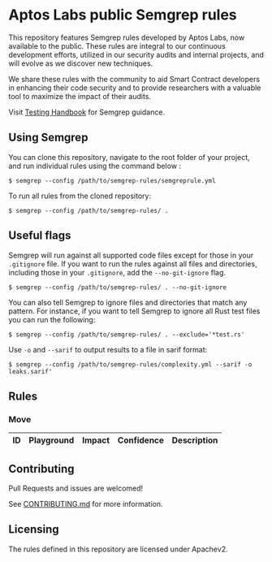 # Aptos Labs public Semgrep rules

This repository features Semgrep rules developed by Aptos Labs, now available to the public. These rules are integral to our continuous development efforts, utilized in our security audits and internal projects, and will evolve as we discover new techniques.

We share these rules with the community to aid Smart Contract developers in enhancing their code security and to provide researchers with a valuable tool to maximize the impact of their audits.

Visit [Testing Handbook](https://appsec.guide/docs/static-analysis/semgrep/) for Semgrep guidance.

## Using Semgrep

You can clone this repository, navigate to the root folder of your project, and run individual rules using the command below :

```shell
$ semgrep --config /path/to/semgrep-rules/semgreprule.yml
```

To run all rules from the cloned repository:

```shell
$ semgrep --config /path/to/semgrep-rules/ .
```

## Useful flags

Semgrep will run against all supported code files except for those in your `.gitignore` file. If you want to run the rules against all files and directories, including those in your `.gitignore`, add the `--no-git-ignore` flag.

```shell
$ semgrep --config /path/to/semgrep-rules/ . --no-git-ignore
```

You can also tell Semgrep to ignore files and directories that match any pattern. For instance, if you want to tell Semgrep to ignore all Rust test files you can run the following:


```shell
$ semgrep --config /path/to/semgrep-rules/ . --exclude='*test.rs'
```

Use `-o` and `--sarif` to output results to a file in sarif format:

```shell
$ semgrep --config /path/to/semgrep-rules/complexity.yml --sarif -o leaks.sarif'
```

## Rules

### Move
| ID | Playground | Impact | Confidence | Description |
| -- | :--------: | :----: | :--------: | ----------- |


## Contributing

Pull Requests and issues are welcomed!

See [CONTRIBUTING.md](CONTRIBUTING.md) for more information.

## Licensing

The rules defined in this repository are licensed under Apachev2.